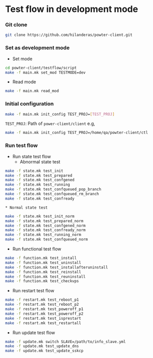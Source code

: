 # Test flow in development mode

###  Git clone
```bash
git clone https://github.com/hilanderas/powter-client.git
```

### Set as development mode
* Set mode
```bash
cd powter-client/testflow/script
make -f main.mk set_mod TESTMODE=dev
```

* Read mode
```bash
make -f main.mk read_mod
```


### Initial configuration
```bash
make -f main.mk init_config TEST_PROJ=[TEST_PROJ]
```
`TEST_PROJ`: Path of `power-client/client`
e.g,
```bash
make -f main.mk init_config TEST_PROJ=/home/qa/powter-client/ctl
```

### Run test flow
* Run state test flow
	* Abnormal state test
```bash
make -f state.mk test_init
make -f state.mk test_prepared
make -f state.mk test_confgened
make -f state.mk test_running
make -f state.mk test_confqueued_pop_branch
make -f state.mk test_confqueued_rm_branch
make -f state.mk test_confready
```
	* Normal state test
```bash
make -f state.mk test_init_norm
make -f state.mk test_prepared_norm
make -f state.mk test_confgened_norm
make -f state.mk test_confready_norm
make -f state.mk test_running_norm
make -f state.mk test_confqueued_norm
```

* Run functional test flow
```bash
make -f function.mk test_install
make -f function.mk test_uninstall
make -f function.mk test_installafteruninstall
make -f function.mk test_reinstall
make -f function.mk test_reuninstall
make -f function.mk test_checkvps
```

* Run restart test flow
```bash
make -f restart.mk test_reboot_p1
make -f restart.mk test_reboot_p2
make -f restart.mk test_poweroff_p1
make -f restart.mk test_poweroff_p2
make -f restart.mk test_isprestart
make -f restart.mk test_restartall
```

* Run update test flow
```bash
make -f update.mk switch SLAVE=/path/to/info_slave.yml
make -f update.mk test_update_dns
make -f update.mk test_update_sskcp
```
